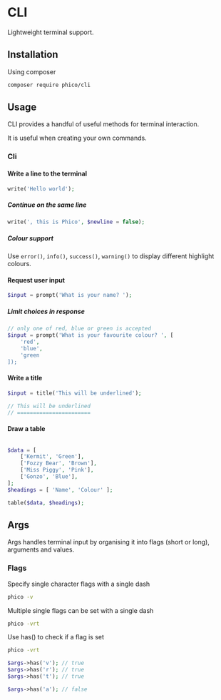 # CLI

Lightweight terminal support.

## Installation

Using composer

```sh
composer require phico/cli
```

## Usage

CLI provides a handful of useful methods for terminal interaction.

It is useful when creating your own commands.

### Cli

#### Write a line to the terminal

```php
write('Hello world');
```

##### Continue on the same line

```php
write(', this is Phico', $newline = false);
```

##### Colour support

Use `error()`, `info()`, `success()`, `warning()` to display different highlight colours.

#### Request user input

```php
$input = prompt('What is your name? ');
```

##### Limit choices in response

```php
// only one of red, blue or green is accepted
$input = prompt('What is your favourite colour? ', [
    'red',
    'blue',
    'green
]);
```

#### Write a title

```php
$input = title('This will be underlined');

// This will be underlined
// =======================
```

#### Draw a table

```php

$data = [
    ['Kermit', 'Green'],
    ['Fozzy Bear', 'Brown'],
    ['Miss Piggy', 'Pink'],
    ['Gonzo', 'Blue'],
];
$headings = [ 'Name', 'Colour' ];

table($data, $headings);
```

## Args

Args handles terminal input by organising it into flags (short or long), arguments and values.

### Flags

Specify single character flags with a single dash

```sh
phico -v
```

Multiple single flags can be set with a single dash

```sh
phico -vrt
```

Use has() to check if a flag is set

```sh
phico -vrt
```

```php
$args->has('v'); // true
$args->has('r'); // true
$args->has('t'); // true

$args->has('a'); // false
```
